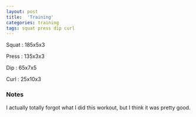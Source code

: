 ```yaml
---
layout: post
title:  'Training'
categories: training
tags: squat press dip curl
---
```


Squat       :   185x5x3

Press       :   135x3x3

Dip         :   65x7x5

Curl        :   25x10x3

### Notes

I actually totally forgot what I did this workout, but I think it was pretty good.
